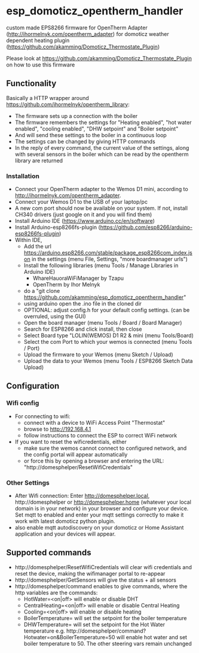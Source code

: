 # esp_domoticz_opentherm_handler
custom made EPS8266 firmware for OpenTherm Adapter (http://ihormelnyk.com/opentherm_adapter) for domoticz weather dependent heating plugin (https://github.com/akamming/Domoticz_Thermostate_Plugin)

Please look at https://github.com/akamming/Domoticz_Thermostate_Plugin on how to use this firmware

## Functionality
Basically a HTTP wrapper around https://github.com/ihormelnyk/opentherm_library:
- The firmware sets up a connection with the boiler
- The firmware remembers the settings for "Heating enabled", "hot water enabled", "cooling enabled", "DHW setpoint" and "Boiler setpoint"
- And will send these settings to the boiler in a continuous loop
- The settings can be changed by giving HTTP commands
- In the reply of every command, the current value of the settings, along with several sensors in the boiler which can be read by the opentherm library are returned

### Installation
- Connect your OpenTherm adapter to the Wemos D1 mini, according to http://ihormelnyk.com/opentherm_adapter. 
- Connect your Wemos D1 to the USB of your laptop/pc
- A new com port should now be available on your system. If not, install CH340 drivers (just google on it and you will find them) 
- Install Arduino IDE (https://www.arduino.cc/en/software)
- Install Arduino-esp8266fs-plugin (https://github.com/esp8266/arduino-esp8266fs-plugin)
- Within IDE, 
    - Add the url https://arduino.esp8266.com/stable/package_esp8266com_index.json  in the settings (menu File, Settings, "more boardmanager urls")
    - Install the following libraries (menu Tools / Manage Libraries in Arduino IDE)
        -  WhareHauoraWiFiManager by Tzapu
        -  OpenTherm by Ihor Melnyk
    - do a "git clone https://github.com/akamming/esp_domoticz_opentherm_handler"
    - using arduino open the .ino file in the cloned dir
    - OPTIONAL: adjust config.h for your default config settings. (can be overruled, using the GUI)
    - Open the board manager (menu Tools / Board / Board Manager)
    - Search for ESP8266 and click install, then close
    - Select Board type "LOLIN(WEMOS) D1 R2 & mini (menu Tools/Board)
    - Select the com Port to which your wemos is connected (menu Tools / Port)
    - Upload the firmware to your Wemos (menu Sketch / Upload)
    - Upload the data to your Wemos (menu Tools / ESP8266 Sketch Data Upload)

 ## Configuration
 ### Wifi config 
 - For connecting to wifi:
      - connect with a device to WiFi Access Point "Thermostat"
      - browse to http://192.168.4.1
      - follow instructions to connect the ESP to correct WiFi network
 - If you want to reset the wificredentials, either
      - make sure the wemos cannot connect to configured network, and the config portal will appear automatically
      - or force this by opening a browser and entering the URL: "http://domesphelper/ResetWifiCredentials" 

 ### Other Settings
- After Wifi connection: Enter http://domesphelper.local, http://domesphelper or http://domesphelper.home  (whatever your local domain is in your network) in your browser and configure your device. Set mqtt to enabled and enter your mqtt settings correctly to make it work with latest domoticz python plugin. 
- also enable mqtt autodiscovery on your domoticz or Home Assistant application and your devices will appear.

## Supported commands
- http://domesphelper/ResetWifiCredentials will clear wifi credentials and reset the device, making the wifimanager portal to re-appear
- http://domesphelper/GetSensors will give the status + all sensors
- http://domesphelper/command enables to give commands, where the http variables are the commands:
    - HotWater=<on|off>  will enable or disable DHT
    - CentralHeating=<on|off> will enable or disable Central Heating
    - Cooling=<on|off> will enable or disable heating
    - BoilerTemperature=<desired temperature> will set the setpoint for the boiler temperature
    - DHWTemperature=<desired temperature> will set the setpoint for the Hot Water temperature
  e.g. http://domesphelper/command?Hotwater=on&BoilerTemperature=50 will enable hot water and set boiler temperature to 50. The other steering vars remain unchanged
  
  
